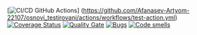[![CI/CD GitHub Actions](https://github.com/Afanasev-Artyom-22107/osnovi_testirovani/actions/workflows/test-action.yml/badge.svg)]
(https://github.com/Afanasev-Artyom-22107/osnovi_testirovani/actions/workflows/test-action.yml)
[![Coverage Status](https://coveralls.io/repos/github/Afanasev-Artyom-22107/osnovi_testirovani/badge.svg?branch=main)](https://coveralls.io/github/Afanasev-Artyom-22107/osnovi_testirovani?branch=main)
[![Quality Gate](https://sonarcloud.io/api/project_badges/measure?project=Afanasev-Artyom-22107_osnovi_testirovani&metric=alert_status)](https://sonarcloud.io/dashboard?id=Afanasev-Artyom-22107_osnovi_testirovani)
[![Bugs](https://sonarcloud.io/api/project_badges/measure?project=Afanasev-Artyom-22107_osnovi_testirovani&metric=bugs)](https://sonarcloud.io/summary/new_code?id=Afanasev-Artyom-22107_osnovi_testirovani)
[![Code smells](https://sonarcloud.io/api/project_badges/measure?project=gagarin221072022_task1&metric=code_smells)](https://sonarcloud.io/dashboard?id=Afanasev-Artyom-22107_osnovi_testirovani)
